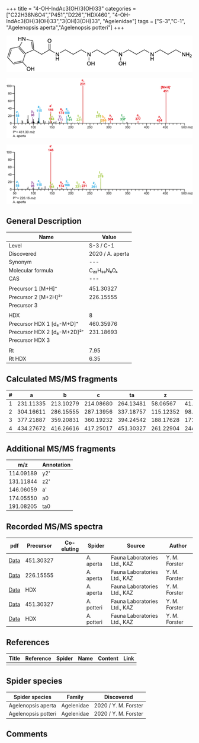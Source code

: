 +++
title = "4-OH-IndAc3(OH)3(OH)33"
categories = ["C22H38N6O4","P451","D226","HDX460",
"4-OH-IndAc3(OH)3(OH)33","3(OH)3(OH)33",
"Agelenidae"]
tags = ["S-3","C-1",
"Agelenopsis aperta","Agelenopsis potteri"]
+++

![](/img/4-OH-IndAc3(OH)3(OH)33.png)

![](/img_MSMS/451_4-OH-IndAc3(OH)3(OH)33_Aa.png?classes=border)

![](/img_MSMS/451_4-OH-IndAc3(OH)3(OH)33_Aa_2.png?classes=border)

## General Description

| Name                        | Value            |
|-----------------------------|------------------|
| Level                       | S-3 / C-1               |
| Discovered                  | 2020 / A. aperta |
| Synonym                     | ---              |
| Molecular formula           | C₂₂H₃₈N₆O₄       |
| CAS                         | ---              |
|                             |                  |
| Precursor 1 [M+H]⁺          | 451.30327        |
| Precursor 2 [M+2H]²⁺        | 226.15555        |
| Precursor 3                 |                  |
|                             |                  |
| HDX                         | 8                |
| Precursor HDX 1 [d₈-M+D]⁺   | 460.35976        |
| Precursor HDX 2 [d₈-M+2D]²⁺ | 231.18693        |
| Precursor HDX 3             |                  |
|                             |                  |
| Rt                          | 7.95             |
| Rt HDX                      | 6.35             |

## Calculated MS/MS fragments

| # | a         | b         | c         | ta        | z         | y         | tz        |
|---|-----------|-----------|-----------|-----------|-----------|-----------|-----------|
| 1 | 231.11335 | 213.10279 | 214.08680 | 264.13481 | 58.06567  | 41.03912  | 75.09222  |
| 2 | 304.16611 | 286.15555 | 287.13956 | 337.18757 | 115.12352 | 98.09697  | 148.14498 |
| 3 | 377.21887 | 359.20831 | 360.19232 | 394.24542 | 188.17628 | 171.14973 | 221.19774 |
| 4 | 434.27672 | 416.26616 | 417.25017 | 451.30327 | 261.22904 | 244.20249 | 278.25559 |

## Additional MS/MS fragments

| m/z       | Annotation |
|-----------|------------|
| 114.09189 | y2'        |
| 131.11844 | z2'        |
| 146.06059 | a'         |
| 174.05550 | a0         |
| 191.08205 | ta0        |

## Recorded MS/MS spectra

| pdf                                                         | Precursor | Co-eluting | Spider    | Source                       | Author        |
|-------------------------------------------------------------|-----------|------------|-----------|------------------------------|---------------|
| [Data](/pdf/A-aperta/451_4-OH-IndAc3(OH)3(OH)33_Aa.pdf)     | 451.30327 |            | A. aperta | Fauna Laboratories Ltd., KAZ | Y. M. Forster |
| [Data](/pdf/A-aperta/451_4-OH-IndAc3(OH)3(OH)33_Aa_2.pdf)   | 226.15555 |            | A. aperta | Fauna Laboratories Ltd., KAZ | Y. M. Forster |
| [Data](/pdf/A-aperta/451_4-OH-IndAc3(OH)3(OH)33_Aa_HDX.pdf) | HDX       |            | A. aperta | Fauna Laboratories Ltd., KAZ | Y. M. Forster |
| [Data](/pdf/A-potteri/51_4-OH-IndAc3(OH)3(OH)33_Ap.pdf) | 451.30327 |           | A. potteri | Fauna Laboratories Ltd., KAZ | Y. M. Forster |
| [Data](/pdf/A-potteri/51_4-OH-IndAc3(OH)3(OH)33_Ap_HDX.pdf) | HDX |           | A. potteri | Fauna Laboratories Ltd., KAZ | Y. M. Forster |

## References

| Title     | Reference   | Spider    | Name   | Content  | Link |
|-----------|-------------|-----------|--------|----------|-----|
|           |             |           |        |          |     |

## Spider species

| Spider species     | Family     | Discovered           |
|--------------------|------------|----------------------|
| Agelenopsis aperta | Agelenidae | 2020 / Y. M. Forster |
| Agelenopsis potteri | Agelenidae | 2020 / Y. M. Forster |


## Comments
